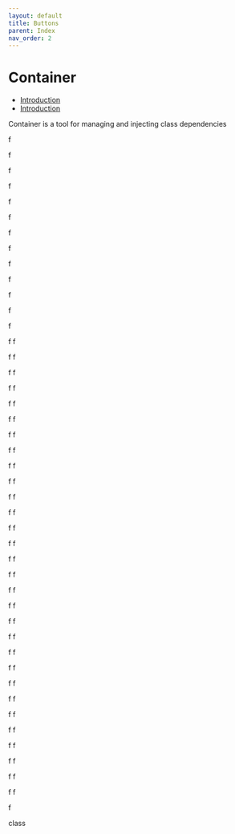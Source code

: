 ```yaml
---
layout: default
title: Buttons
parent: Index
nav_order: 2
---
```

# Container

- [Introduction](/Kapriol/fff/xx.html#anchor)
- [Introduction](https://dieselxxx.github.io/Kapriol/fff/xx.html#anchor)

Container is a tool for managing and injecting class dependencies

f

f

f

f

f

f

f

f

f

f

f

f

f

f
f

f
f

f
f

f
f

f
f

f
f

f
f

f
f

f
f

f
f

f
f

f
f

f
f

f
f

f
f

f
f

f
f

f
f

f
f

f
f

f
f

f
f

f
f

f
f

f
f

f
f

f
f

f
f

f
f

f
f

f

<div class="anchor">class</div>

